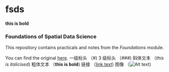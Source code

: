 # fsds


**this is bold**
### Foundations of Spatial Data Science

This repository contains practicals and notes from the _Foundations_ module. 

You can find the original [here](https://jreades.github.io/fsds/).
一级标头 （#)
3 级标头 （###)
斜体文本 （_this is italicised_)
粗体文本 （**this is bold**)
链接 （[link text](url))
图像 （![Alt text](image_location))
